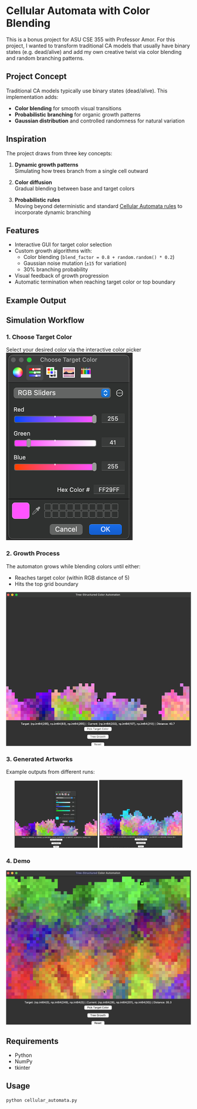 # Cellular Automata with Color Blending

This is a bonus project for ASU CSE 355 with Professor Amor. For this project, I wanted to transform traditional CA models that usually have binary states (e.g. dead/alive) and add my own creative twist via color blending and random branching patterns.

## Project Concept

Traditional CA models typically use binary states (dead/alive). This implementation adds:
- **Color blending** for smooth visual transitions
- **Probabilistic branching** for organic growth patterns
- **Gaussian distribution** and controlled randomness for natural variation

## Inspiration

The project draws from three key concepts:

1. **Dynamic growth patterns**  
   Simulating how trees branch from a single cell outward

2. **Color diffusion**  
   Gradual blending between base and target colors

3. **Probabilistic rules**  
   Moving beyond deterministic and standard [Cellular Automata rules](https://plato.stanford.edu/entries/cellular-automata/supplement.html) to incorporate dynamic branching

## Features

- Interactive GUI for target color selection
- Custom growth algorithms with:
  - Color blending (`blend_factor = 0.8 + random.random() * 0.2`)
  - Gaussian noise mutation (`±15` for variation)
  - 30% branching probability
- Visual feedback of growth progression
- Automatic termination when reaching target color or top boundary

## Example Output
## Simulation Workflow

### 1. Choose Target Color
Select your desired color via the interactive color picker  
![Color Selection Interface](./assets/step2.png)

### 2. Growth Process
The automaton grows while blending colors until either:
- Reaches target color (within RGB distance of 5)
- Hits the top grid boundary

![Growth Progression](./assets/step3.png)

### 3. Generated Artworks
Example outputs from different runs:
<div align="center">
  <img src="./assets/step5.png" width="45%" alt="Colorful Pattern 1">
  <img src="./assets/step6.png" width="45%" alt="Colorful Pattern 2">
</div>

### 4. Demo
[![Watch the video](./assets/CAColorBlendFinal.png)](https://youtu.be/nXKzTjxYafY)

## Requirements

- Python
- NumPy
- tkinter

## Usage

```bash
python cellular_automata.py
